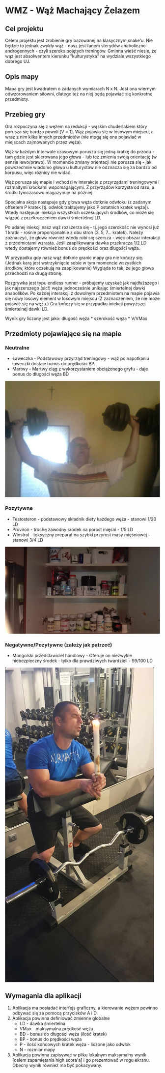 # WMZ - Wąż Machający Żelazem

## Cel projektu

Celem projektu jest zrobienie gry bazowanej na klasycznym snake'u. Nie będzie to jednak zwykły wąż - nasz jest fanem sterydów anaboliczno-androgennych - czyli szeroko pojętych treningów. Gminna wieść niesie, że wąż jest absolwentem kierunku "kulturystyka" na wydziale wszystkiego dobrego UJ.

## Opis mapy

Mapa gry jest kwadratem o zadanych wymiarach N x N. Jest ona wiernym odwzorowaniem siłowni, dlatego też na niej będą pojawiać się konkretne przedmioty.

## Przebieg gry

Gra rozpoczyna się z wężem na redukcji - wąskim chuderlakiem który porusza się bardzo powoli [V = 1]. Wąż pojawia się w losowym miejscu, a wraz z nim kilka innych przedmiotów (nie mogą się one pojawiać w miejscach zajmowanych przez węża).

Wąż w każdym interwale czasowym porusza się jedną kratkę do przodu - tam gdzie jest skierowana jego głowa - lub też zmienia swoją orientację (w sensie lewo/prawo). W momencie zmiany orientacji nie porusza się - jak powszechnie wiadomo głowa u kulturystów nie odznacza się za bardzo od korpusu, więc różnicy nie widać.

Wąż porusza się mapie i wchodzi w interakcje z przyrządami treningowymi i rozmaitymi środkami wspomagającymi. Z przyrządów korzysta od razu, a środki tymczasowo magazynuje na później.

Specjalna akcja następuje gdy głowa węża dotknie odwłoku (z zadanym offsetem P kratek [tj. odwłok traktujemy jako P ostatnich kratek węża]). Wtedy następuje iniekcja wszystkich oczekujących środków, co może się wiązać z przekroczeniem dawki śmiertelnej LD.

Po udanej iniekcji nasz wąż rozszerza się - tj. jego szerokośc nie wynosi już 1 kratki - rośnie proporcjonalnie z obu stron (3, 5, 7... kratek). Należy zaznaczyć, że głowa również wtedy robi się szersza - więc obszar interakcji z przedmiotami wzrasta.
Jeśli zaaplikowana dawka przekracza 1/2 LD wtedy dostajemy również bonus do prędkości oraz długości węża.

W przypadku gdy nasz wąż dotknie granic mapy gra nie kończy się. (Jednak karą jest wstrzyknięcie sobie w tym momencie wszystkich środków, które oczekują na zaaplikowanie) Wygląda to tak, że jego głowa przechodzi na drugą stronę.

Rozgrywka jest typu endless runner - próbujemy uzyskać jak najdłuższego i jak najszerszego (sic!) węża jednocześnie unikając śmiertelnej dawki anabolików.
Po każdej interakcji z dowolnym przedmiotem na mapie pojawia się nowy losowy element w losowym miejscu (Z zaznaczeniem, że nie może pojawić się na wężu.)
Gra kończy się w przypadku iniekcji powyższej śmiertelnej dawki LD.

Wynik gry liczony jest jako: długość węża \* szerokość węża \* V/VMax

## Przedmioty pojawiające się na mapie

### Neutralne

- Ławeczka - Podstawowy przyrząd treningowy - wąż po napotkaniu ławeczki dostaje bonus do prędkości BP.
- Martwy - Martwy ciąg z wykorzystaniem obciążonego gryfu - daje bonus do długości węża BD

![image info](./assetsreadme/hantle.jpg)

### Pozytywne

- Testosteron - podstawowy składnik diety każdego węża - stanowi 1/20 LD
- Proviron - trochę zawodny środek na porost mięsni - 1/5 LD
- Winstrol - toksyczny preparat na szybki przyrost masy mięśniowej - stanowi 3/4 LD

![image info](./assetsreadme/dieta.jpg)

### Negatywne/Pozytywne (zależy jak patrzeć)

- Mongolski przedstawiciel handlowy - Oferuje on niezwykle niebezpieczny środek - tylko dla prawdziwych twardzieli - 99/100 LD

![image info](./assetsreadme/modlitwapostseria.jpg)

## Wymagania dla aplikacji

1. Aplikacja ma posiadać interfejs graficzny, a kierowanie wężem powinno odbywać się za pomocą przycisków A i D.
2. Aplikacja powinna definiować zmienne globalne
   - LD - dawka śmiertelna
   - VMax - maksymalna prędkość węża
   - BD - bonus do długości węża (ilość kratek)
   - BP - bonus do prędkości węża
   - P - ilość końcowych kratek węża - liczone jako odwłok
   - N - rozmiar mapy
3. Aplikacja powinna zapisywać w pliku lokalnym maksymalny wynik [celem zapamiętania high scora'a] i go prezentować w rogu ekranu. Obecny wynik również ma być pokazywany.
